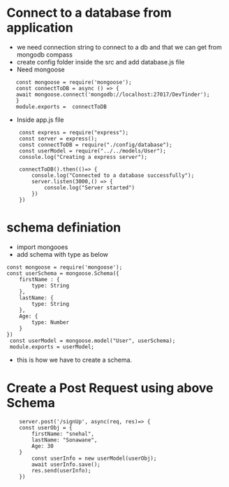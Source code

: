 # Connect to a database from application
 - we need connection string to connect to a db and that we can get from mongodb compass
 - create config folder inside the src and add database.js file
 - Need mongoose

 ```
    const mongoose = require('mongoose');
    const connectToDB = async () => {
    await mongoose.connect('mongodb://localhost:27017/DevTinder');
    }
    module.exports =  connectToDB 
```
- Inside app.js file
```
    const express = require("express");
    const server = express();
    const connectToDB = require("./config/database");
    const userModel = require("../../models/User");
    console.log("Creating a express server");

    connectToDB().then(()=> {
        console.log("Connected to a database successfully");
        server.listen(3000,() => {
            console.log("Server started")
        })
    })
```

# schema definiation
- import mongooes
- add schema with type as below

```
const mongoose = require('mongoose');
const userSchema = mongoose.Schema({
    firstName : {
        type: String
    },
    lastName: {
        type: String
    },
    Age: {
        type: Number
    }
})
 const userModel = mongoose.model("User", userSchema);
 module.exports = userModel;

```
- this is how we have to create a schema.

# Create a Post Request using above Schema 

```
    server.post('/signUp', async(req, res)=> {
    const userObj = {
        firstName: "snehal",
        lastName: "Sonawane",
        Age: 30
    }
        const userInfo = new userModel(userObj);
        await userInfo.save();
        res.send(userInfo);
    })

```
